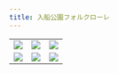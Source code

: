 ```yaml
---
title: 入船公園フォルクローレ
---
```


<table>
  <tr>
    <td><img class="top" src="https://photos.apkas.net/medium/2025/04/26/FX160069.webp" /></td>
    <td><img class="top" src="https://photos.apkas.net/medium/2025/04/26/FX160071.webp" /></td>
    <td><img class="top" src="https://photos.apkas.net/medium/2025/04/26/FX160076.webp" /></td>
  </tr>
  <tr>
    <td><img class="bottom" src="https://photos.apkas.net/medium/2025/04/26/AR500075.webp" /></td>
    <td><img class="bottom" src="https://photos.apkas.net/medium/2025/04/26/AR500066.webp" /></td>
    <td><img class="bottom" src="https://photos.apkas.net/medium/2025/04/26/FX160102.webp" /></td>
  </tr>
</table>
